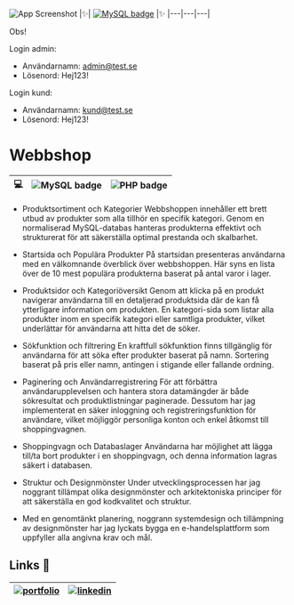 
 

![App Screenshot](https://i.ibb.co/H2yZ0kw/Sk-rmklipp.jpg)
|✨| [![MySQL badge](https://img.shields.io/badge/se%20Live-fff?style=for-the-badge&logo=&logoColor=white)](https://jessicah.se) |✨
|---|---|---|

Obs! 

Login admin:
- Användarnamn: admin@test.se
- Lösenord: Hej123!

Login kund:
- Användarnamn: kund@test.se
- Lösenord: Hej123!
 
# Webbshop

 |  💻  | ![MySQL badge](https://img.shields.io/badge/MySQL-00000F?style=for-the-badge&logo=mysql&logoColor=white) | ![PHP badge](https://img.shields.io/badge/PHP-777BB4?style=for-the-badge&logo=php&logoColor=white) |
| --- | --- | --- | 
 

- Produktsortiment och Kategorier
Webbshoppen innehåller ett brett utbud av produkter som alla tillhör en specifik kategori. Genom en normaliserad MySQL-databas hanteras produkterna effektivt och strukturerat för att säkerställa optimal prestanda och skalbarhet.


- Startsida och Populära Produkter
På startsidan presenteras användarna med en välkomnande överblick över webbshoppen. Här syns en lista över de 10 mest populära produkterna baserat på antal varor i lager.

- Produktsidor och Kategoriöversikt
Genom att klicka på en produkt navigerar användarna till en detaljerad produktsida där de kan få ytterligare information om produkten. En kategori-sida som listar alla produkter inom en specifik kategori eller samtliga produkter, vilket underlättar för användarna att hitta det de söker.

- Sökfunktion och filtrering
En kraftfull sökfunktion finns tillgänglig för användarna för att söka efter produkter baserat på namn. Sortering baserat på pris eller namn, antingen i stigande eller fallande ordning.

- Paginering och Användarregistrering
För att förbättra användarupplevelsen och hantera stora datamängder är både sökresultat och produktlistningar paginerade. Dessutom har jag implementerat en säker inloggning och registreringsfunktion för användare, vilket möjliggör personliga konton och enkel åtkomst till shoppingvagnen.

- Shoppingvagn och Databaslager
Användarna har möjlighet att lägga till/ta bort produkter i en shoppingvagn, och denna information lagras säkert i databasen.

- Struktur och Designmönster
Under utvecklingsprocessen har jag noggrant tillämpat olika designmönster och arkitektoniska principer för att säkerställa en god kodkvalitet och struktur.

- Med en genomtänkt planering, noggrann systemdesign och tillämpning av designmönster har jag lyckats bygga en e-handelsplattform som uppfyller alla angivna krav och mål.


## Links 🔗 


| [![portfolio](https://img.shields.io/badge/my_portfolio-000?style=for-the-badge&logo=ko-fi&logoColor=white)](https://jessica-h-portfolio.netlify.app/)  | [![linkedin](https://img.shields.io/badge/linkedin-0A66C2?style=for-the-badge&logo=linkedin&logoColor=white)](https://www.linkedin.com/in/jessicatech/) |
| --- | --- |

